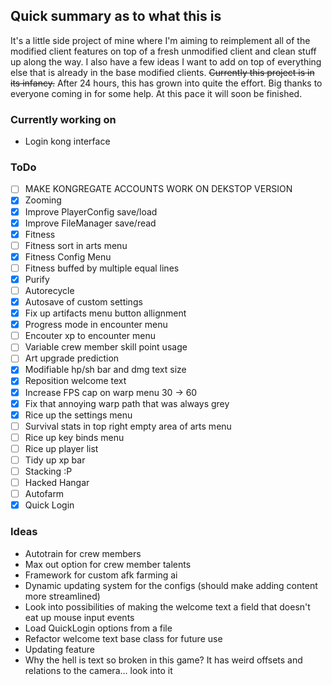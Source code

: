 ## Quick summary as to what this is
It's a little side project of mine where I'm aiming to reimplement all of the modified client features on top of a fresh unmodified client and clean stuff up along the way. I also have a few ideas I want to add on top of everything else that is already in the base modified clients. ~~Currently this project is in its infancy.~~
After 24 hours, this has grown into quite the effort. Big thanks to everyone coming in for some help. At this pace it will soon be finished.

### Currently working on
- Login kong interface

### ToDo
- [ ] MAKE KONGREGATE ACCOUNTS WORK ON DEKSTOP VERSION
- [x] Zooming
- [x] Improve PlayerConfig save/load
- [x] Improve FileManager save/read
- [x] Fitness
- [ ] Fitness sort in arts menu
- [x] Fitness Config Menu
- [ ] Fitness buffed by multiple equal lines
- [x] Purify
- [ ] Autorecycle
- [x] Autosave of custom settings
- [x] Fix up artifacts menu button allignment
- [x] Progress mode in encounter menu
- [ ] Encouter xp to encounter menu
- [ ] Variable crew member skill point usage
- [ ] Art upgrade prediction
- [x] Modifiable hp/sh bar and dmg text size
- [x] Reposition welcome text
- [x] Increase FPS cap on warp menu 30 -> 60
- [x] Fix that annoying warp path that was always grey
- [x] Rice up the settings menu
- [ ] Survival stats in top right empty area of arts menu
- [ ] Rice up key binds menu
- [ ] Rice up player list
- [ ] Tidy up xp bar
- [ ] Stacking :P
- [ ] Hacked Hangar
- [ ] Autofarm
- [x] Quick Login

### Ideas
- Autotrain for crew members
- Max out option for crew member talents
- Framework for custom afk farming ai
- Dynamic updating system for the configs (should make adding content more streamlined)
- Look into possibilities of making the welcome text a field that doesn't eat up mouse input events
- Load QuickLogin options from a file
- Refactor welcome text base class for future use
- Updating feature
- Why the hell is text so broken in this game? It has weird offsets and relations to the camera... look into it
